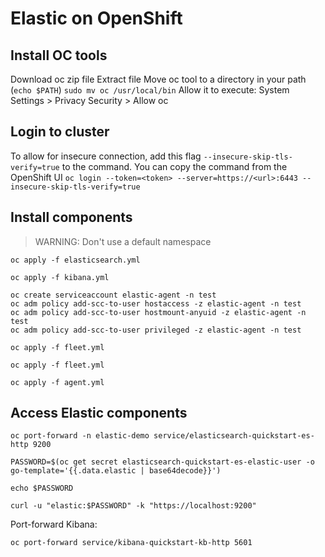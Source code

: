 # Elastic on OpenShift

## Install OC tools

Download oc zip file
Extract file
Move oc tool to a directory in your path (`echo $PATH`)
`sudo mv oc /usr/local/bin`
Allow it to execute: System Settings > Privacy Security > Allow oc

## Login to cluster

To allow for insecure connection, add this flag `--insecure-skip-tls-verify=true` to the command.
You can copy the command from the OpenShift UI
`oc login --token=<token> --server=https://<url>:6443 --insecure-skip-tls-verify=true`

## Install components

> WARNING: Don't use a default namespace

```shell
oc apply -f elasticsearch.yml

oc apply -f kibana.yml

oc create serviceaccount elastic-agent -n test
oc adm policy add-scc-to-user hostaccess -z elastic-agent -n test
oc adm policy add-scc-to-user hostmount-anyuid -z elastic-agent -n test
oc adm policy add-scc-to-user privileged -z elastic-agent -n test

oc apply -f fleet.yml

oc apply -f fleet.yml

oc apply -f agent.yml
```

## Access Elastic components

```shell
oc port-forward -n elastic-demo service/elasticsearch-quickstart-es-http 9200

PASSWORD=$(oc get secret elasticsearch-quickstart-es-elastic-user -o go-template='{{.data.elastic | base64decode}}')

echo $PASSWORD

curl -u "elastic:$PASSWORD" -k "https://localhost:9200"
```

Port-forward Kibana:

```shell
oc port-forward service/kibana-quickstart-kb-http 5601
```